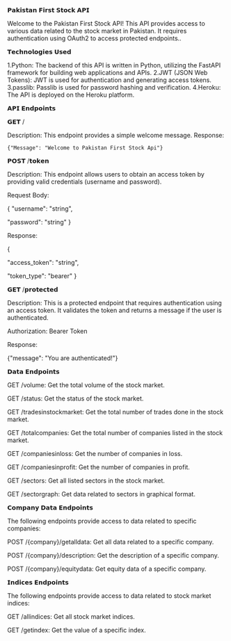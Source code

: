 
𝗣𝗮𝗸𝗶𝘀𝘁𝗮𝗻 𝗙𝗶𝗿𝘀𝘁 𝗦𝘁𝗼𝗰𝗸 𝗔𝗣𝗜


Welcome to the Pakistan First Stock API! This API provides access to various data related to the stock market in Pakistan. It requires authentication using OAuth2 to access protected endpoints..

𝗧𝗲𝗰𝗵𝗻𝗼𝗹𝗼𝗴𝗶𝗲𝘀 𝗨𝘀𝗲𝗱

1.Python: The backend of this API is written in Python, utilizing the FastAPI framework for building web applications and APIs.
2.JWT (JSON Web Tokens): JWT is used for authentication and generating access tokens.
3.passlib: Passlib is used for password hashing and verification.
4.Heroku: The API is deployed on the Heroku platform.


𝗔𝗣𝗜 𝗘𝗻𝗱𝗽𝗼𝗶𝗻𝘁𝘀

𝗚𝗘𝗧 /

Description: This endpoint provides a simple welcome message.
Response:

    {"Message": "Welcome to Pakistan First Stock Api"}


𝗣𝗢𝗦𝗧 /𝘁𝗼𝗸𝗲𝗻

Description: This endpoint allows users to obtain an access token by providing valid credentials (username and password).

Request Body:

 
   {
  "username": "string",
  
  "password": "string"
   }

Response:

{

"access_token": "string",

  "token_type": "bearer"
}

𝗚𝗘𝗧 /𝗽𝗿𝗼𝘁𝗲𝗰𝘁𝗲𝗱

Description: This is a protected endpoint that requires authentication using an access token. It validates the token and returns a message if the user is authenticated.

Authorization: Bearer Token

Response:

  {"message": "You are authenticated!"}

𝗗𝗮𝘁𝗮 𝗘𝗻𝗱𝗽𝗼𝗶𝗻𝘁𝘀


GET /volume: Get the total volume of the stock market.

GET /status: Get the status of the stock market.

GET /tradesinstockmarket: Get the total number of trades done in the stock market.

GET /totalcompanies: Get the total number of companies listed in the stock market.

GET /companiesinloss: Get the number of companies in loss.

GET /companiesinprofit: Get the number of companies in profit.

GET /sectors: Get all listed sectors in the stock market.

GET /sectorgraph: Get data related to sectors in graphical format.

𝗖𝗼𝗺𝗽𝗮𝗻𝘆 𝗗𝗮𝘁𝗮 𝗘𝗻𝗱𝗽𝗼𝗶𝗻𝘁𝘀

The following endpoints provide access to data related to specific companies:

POST /{company}/getalldata: Get all data related to a specific company.

POST /{company}/description: Get the description of a specific company.

POST /{company}/equitydata: Get equity data of a specific company.


𝗜𝗻𝗱𝗶𝗰𝗲𝘀 𝗘𝗻𝗱𝗽𝗼𝗶𝗻𝘁𝘀

The following endpoints provide access to data related to stock market indices:

GET /allindices: Get all stock market indices.

GET /getindex: Get the value of a specific index.














   









